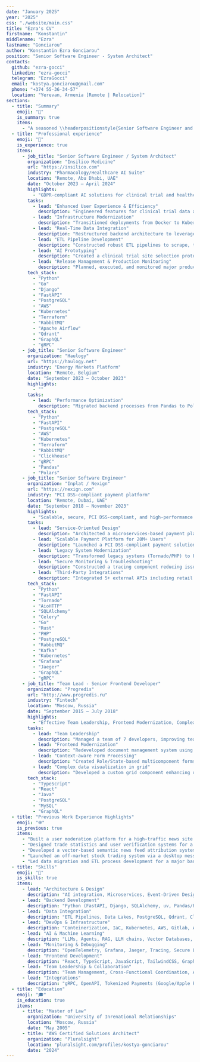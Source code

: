 ```yaml
---
date: "January 2025"
year: "2025"
css: "./website/main.css"
title: "Ezra's CV"
firstname: "Konstantin"
middlename: "Ezra"
lastname: "Gonciarou"
author: "Konstantin Ezra Gonciarou"
position: "Senior Software Engineer - System Architect"
contacts:
  github: "ezra-gocci"
  linkedin: "ezra-gocci"
  telegram: "EzraGocci"
  email: "kostya.gonciarou@gmail.com"
  phone: "+374 55-36-34-57"
  location: "Yerevan, Armenia [Remote | Relocation]"
sections:
  - title: "Summary"
    emoji: "📌"
    is_summary: true
    items:
      - "A seasoned \\headerpositionstyle{Senior Software Engineer and System Architect} who has built scalable, secure, and high-performance systems across pharmacology, healthcare, energy, and fintech industries. Skilled in microservices architecture, system modernization, and creating end-to-end solutions with robust data integration and advanced monitoring capabilities. Successfully delivered GDPR and PCI DSS-compliant platforms for large user bases, optimizing workflows and enhancing system reliability. Experienced in: \\headerpositionstyle{Designing and delivering AWS and self-managed resilient and well-managed and monitored deployments, Setting up LLM workflows with agents, Leveraging rich experience with relational and non-relational databases, Leveraging rich experience with relational and non-relational databases.} Proficient in leading teams, planning major releases, and tackling complex technical challenges."
  - title: "Professional experience"
    emoji: "💼"
    is_experience: true
    items:
      - job_title: "Senior Software Engineer / System Architect"
        organization: "Insilico Medicine"
        url: "https://insilico.com"
        industry: "Pharmacology/Healthcare AI Suite"
        location: "Remote, Abu Dhabi, UAE"
        date: "October 2023 – April 2024"
        highlights:
          - "GDPR-compliant AI solutions for clinical trial and healthcare analytics across two flagship products."
        tasks:
          - lead: "Enhanced User Experience & Efficiency"
            description: "Engineered features for clinical trial data analysis using proprietary pretrained LLM models. Implemented RAG (Retrieval-Augmented Generation) endpoints to enrich query contexts, advanced data representations, and user management features, resulting in an 80% reduction in administrative workload and improved scalability."
          - lead: "Infrastructure Modernization"
            description: "Transitioned deployments from Docker to Kubernetes, improving scalability by 50%, reducing deployment times by 40%, and increasing system reliability with 99.9% uptime."
          - lead: "Real-Time Data Integration"
            description: "Restructured backend architecture to leverage a data lake via APIs, reducing data access latency by 65% and enabling real-time, up-to-date information retrieval."
          - lead: "ETL Pipeline Development"  
            description: "Constructed robust ETL pipelines to scrape, transform, and integrate clinical trial data into a data lake. Enhanced AI model retraining accuracy by 35% by providing enriched and current datasets."
          - lead: "AI Prototyping"
            description: "Created a clinical trial site selection prototype using AWS Bedrock, vector databases, and custom data enrichment, reducing project selection time by 60% and improving team workflow efficiency by 45%."
          - lead: "Release Management & Production Monitoring"
            description: "Planned, executed, and monitored major product releases, reducing system downtime by 75% and improving issue resolution time by 50%, ensuring stable production environments with preemptive reporting."
        tech_stack:
          - "Python"
          - "Go"
          - "Django"
          - "FastAPI"
          - "PostgreSQL"
          - "AWS"
          - "Kubernetes"
          - "Terraform"
          - "RabbitMQ"
          - "Apache Airflow"
          - "Qdrant"
          - "GraphQL"
          - "gRPC"
      - job_title: "Senior Software Engineer"
        organization: "Haulogy"
        url: "https://haulogy.net"
        industry: "Energy Markets Platform"
        location: "Remote, Belgium"
        date: "September 2023 – October 2023"
        highlights:
          - ""
        tasks:
          - lead: "Performance Optimization"
            description: "Migrated backend processes from Pandas to Polars, achieving faster data interpolation and forecasting for clients."
        tech_stack:
          - "Python"
          - "FastAPI"
          - "PostgreSQL"
          - "AWS"
          - "Kubernetes"
          - "Terraform"
          - "RabbitMQ"
          - "Clickhouse"
          - "gRPC"
          - "Pandas"
          - "Polars"
      - job_title: "Senior Software Engineer"
        organization: "Inplat / Nexign"
        url: "https://nexign.com"
        industry: "PCI DSS-compliant payment platform"
        location: "Remote, Dubai, UAE"
        date: "September 2018 – November 2023"
        highlights:
          - "Scalable, secure, PCI DSS-compliant, and high-performance payment platform for large user base"
        tasks:
          - lead: "Service-Oriented Design"
            description: "Architected a microservices-based payment platform with event-driven communication, reducing system complexity by 40% and improving inter-service communication efficiency by 60%."
          - lead: "Scalable Payment Platform for 20M+ Users"
            description: "Launched a PCI DSS-compliant payment solution serving 20M+ users, supporting 7+ payment methods including money transfers, marketplace purchases, and tokenized payments. Created APIs enabling 99.99% system integration reliability and streamlined authorization workflows."
          - lead: "Legacy System Modernization"
            description: "Transformed legacy systems (Tornado/PHP) to FastAPI, achieving 3x performance improvement, 50% reduction in infrastructure costs, and 75% enhanced system maintainability."
          - lead: "Secure Monitoring & Troubleshooting"
            description: "Constructed a tracing component reducing issue detection time by 65%, maintaining 100% data security during debugging and ensuring system reliability with 99.95% uptime."
          - lead: "Third-Party Integrations"
            description: "Integrated 5+ external APIs including retail fiscal, mobile operator SMS, and tokenized card processing systems, expanding platform capabilities by 40%."
        tech_stack:
          - "Python"
          - "FastAPI"
          - "Tornado"
          - "AioHTTP"
          - "SQLAlchemy"
          - "Celery"
          - "Go"
          - "Rust"
          - "PHP"
          - "PostgreSQL"
          - "RabbitMQ"
          - "Kafka"
          - "Kubernetes"
          - "Grafana"
          - "Jaeger"
          - "GraphQL"
          - "gRPC"
      - job_title: "Team Lead - Senior Frontend Developer"
        organization: "Progredis"
        url: "http://www.progredis.ru"
        industry: "Fintech"
        location: "Moscow, Russia"
        date: "September 2015 – July 2018"
        highlights:
          - "Effective Team Leadership, Frontend Modernization, Complex Context Solutions"
        tasks:
          - lead: "Team Leadership"
            description: "Managed a team of 7 developers, improving team productivity by 35% and reducing project delivery times by 25%."
          - lead: "Frontend Modernization"
            description: "Redeveloped document management system using React, reducing application load time by 60% and improving user interface responsiveness by 45%."
          - lead: "Context-aware Form Processing"
            description: "Created Role/State-based multicomponent forms, reducing form completion time by 50% and improving data accuracy by 40%."
          - lead: "Complex data visualization in grid"
            description: "Developed a custom grid component enhancing data representation efficiency by 55%, supporting complex business logic and user context with 90% user satisfaction."
        tech_stack:
          - "TypeScript"
          - "React"
          - "Java"
          - "PostgreSQL"
          - "MySQL"
          - "GraphQL"
  - title: "Previous Work Experience Highlights"
    emoji: "֍"
    is_previous: true
    items:
      - "Built a user moderation platform for a high-traffic news site (React/Django)."
      - "Designed trade statistics and user verification systems for a Bitcoin marketplace (Django/MySQL)."
      - "Developed a vector-based semantic news feed attribution system for a national news portal (Java/Node.js)."
      - "Launched an off-market stock trading system via a desktop messenger (C++)."
      - "Led data migration and ETL process development for a major bank (Python/SQL)."
  - title: "Skills"
    emoji: "🎯"
    is_skills: true
    items:
      - lead: "Architecture & Design"
        description: "AI integration, Microservices, Event-Driven Design, Scalable Systems"
      - lead: "Backend Development"
        description: "Python (FastAPI, Django, SQLAlchemy, uv, Pandas/Polars, PyTorch), Go, Rust, TypeScript"
      - lead: "Data Integration"
        description: "ETL Pipelines, Data Lakes, PostgreSQL, Qdrant, Clickhouse, MongoDB, Redis, Kafka, RabbitMQ"
      - lead: "DevOps & Infrastructure"
        description: "Conteinerization, IaC, Kubernetes, AWS, Gitlab, Ansible, Terraform, ArgoCD"
      - lead: "AI & Machine Learning"
        description: "LLMs, Agents, RAG, LLM chains, Vector Databases, AWS Bedrock"
      - lead: "Monitoring & Debugging"
        description: "OpenTelemetry, Grafana, Jaeger, Tracing, Secure Logging"
      - lead: "Frontend Development"
        description: "React, TypeScript, JavaScript, TailwindCSS, GraphQL"
      - lead: "Team Leadership & Collaboration"
        description: "Team Management, Cross-Functional Coordination, Agile Methodologies, Jira, Miro"
      - lead: "Integrations"
        description: "gRPC, OpenAPI, Tokenized Payments (Google/Apple Pay), Social Network APIs"
  - title: "Education"
    emoji: "🎓"
    is_education: true
    items:
      - title: "Master of Law"
        organization: "University of Inrenational Relationships"
        location: "Moscow, Russia"
        date: "May 2005"
      - title: "AWS Certified Solutions Architect"
        organization: "Pluralsight"
        location: "pluralsight.com/profiles/kostya-gonciarou"
        date: "2024"
---
```

